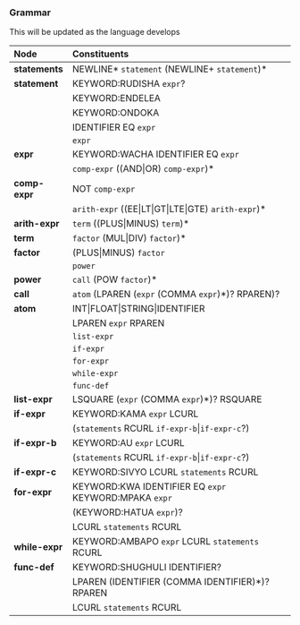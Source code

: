### Grammar

This will be updated as the language develops

| Node           | Constituents                                          |
| :------------- | :---------------------------------------------------- |
| **statements** | NEWLINE* `statement` (NEWLINE+ `statement`)*          |
| **statement**  | KEYWORD:RUDISHA `expr`?                               |
|                | KEYWORD:ENDELEA                                       |
|                | KEYWORD:ONDOKA                                        |
|                | IDENTIFIER EQ `expr`                                  |
|                | `expr`                                                |
| **expr**       | KEYWORD:WACHA IDENTIFIER EQ `expr`                    |
|                | `comp-expr` ((AND\|OR) `comp-expr`)\*                 |
| **comp-expr**  | NOT `comp-expr`                                       |
|                | `arith-expr` ((EE\|LT\|GT\|LTE\|GTE) `arith-expr`)\*  |
| **arith-expr** | `term` ((PLUS\|MINUS) `term`)\*                       |
| **term**       | `factor` (MUL\|DIV) `factor`)\*                       |
| **factor**     | (PLUS\|MINUS) `factor`                                |
|                | `power`                                               |
| **power**      | `call` (POW `factor`)\*                               |
| **call**       | `atom` (LPAREN (`expr` (COMMA `expr`)\*)? RPAREN)?    |
| **atom**       | INT\|FLOAT\|STRING\|IDENTIFIER                        |
|                | LPAREN `expr` RPAREN                                  |
|                | `list-expr`                                           |
|                | `if-expr`                                             |
|                | `for-expr`                                            |
|                | `while-expr`                                          |
|                | `func-def`                                            |
| **list-expr**  | LSQUARE (`expr` (COMMA `expr`)\*)? RSQUARE            |
| **if-expr**    | KEYWORD:KAMA `expr` LCURL                             |
|                | (`statements` RCURL `if-expr-b`\|`if-expr-c`?)        |
| **if-expr-b**  | KEYWORD:AU `expr` LCURL                               |
|                | (`statements` RCURL `if-expr-b`\|`if-expr-c`?)        |
| **if-expr-c**  | KEYWORD:SIVYO LCURL `statements` RCURL                |
| **for-expr**   | KEYWORD:KWA IDENTIFIER EQ `expr` KEYWORD:MPAKA `expr` |
|                | (KEYWORD:HATUA `expr`)?                               |
|                | LCURL `statements` RCURL                              |
| **while-expr** | KEYWORD:AMBAPO `expr` LCURL `statements` RCURL        |
| **func-def**   | KEYWORD:SHUGHULI IDENTIFIER?                          |
|                | LPAREN (IDENTIFIER (COMMA IDENTIFIER)\*)? RPAREN      |
|                | LCURL `statements` RCURL                              |
